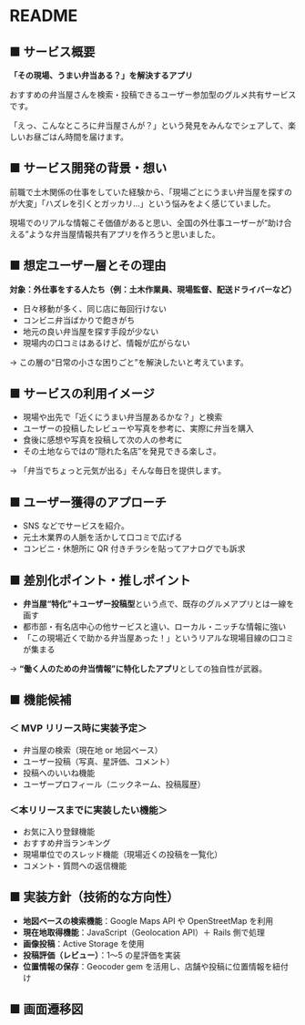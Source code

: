 # README

## ■ サービス概要

**「その現場、うまい弁当ある？」を解決するアプリ**

おすすめの弁当屋さんを検索・投稿できるユーザー参加型のグルメ共有サービスです。

「えっ、こんなところに弁当屋さんが？」という発見をみんなでシェアして、楽しいお昼ごはん時間を届けます。

## ■ サービス開発の背景・想い

前職で土木関係の仕事をしていた経験から、「現場ごとにうまい弁当屋を探すのが大変」「ハズレを引くとガッカリ…」という悩みをよく感じていました。

現場でのリアルな情報こそ価値があると思い、全国の外仕事ユーザーが“助け合える”ような弁当屋情報共有アプリを作ろうと思いました。

## ■ 想定ユーザー層とその理由

**対象：外仕事をする人たち（例：土木作業員、現場監督、配送ドライバーなど）**

- 日々移動が多く、同じ店に毎回行けない
- コンビニ弁当ばかりで飽きがち
- 地元の良い弁当屋を探す手段が少ない
- 現場内の口コミはあるけど、情報が広がらない

→ この層の“日常の小さな困りごと”を解決したいと考えています。

## ■ サービスの利用イメージ

- 現場や出先で「近くにうまい弁当屋あるかな？」と検索
- ユーザーの投稿したレビューや写真を参考に、実際に弁当を購入
- 食後に感想や写真を投稿して次の人の参考に
- その土地ならではの“隠れた名店”を発見できる楽しさ。

→ 「弁当でちょっと元気が出る」そんな毎日を提供します。

## ■ ユーザー獲得のアプローチ

- SNS などでサービスを紹介。
- 元土木業界の人脈を活かして口コミで広げる
- コンビニ・休憩所に QR 付きチラシを貼ってアナログでも訴求

## ■ 差別化ポイント・推しポイント

- **弁当屋“特化”＋ユーザー投稿型**という点で、既存のグルメアプリとは一線を画す
- 都市部・有名店中心の他サービスと違い、ローカル・ニッチな情報に強い
- 「この現場近くで助かる弁当屋あった！」というリアルな現場目線の口コミが集まる

→ **“働く人のための弁当情報”に特化したアプリ**としての独自性が武器。

## ■ 機能候補

### ＜ MVP リリース時に実装予定＞

- 弁当屋の検索（現在地 or 地図ベース）
- ユーザー投稿（写真、星評価、コメント）
- 投稿へのいいね機能
- ユーザープロフィール（ニックネーム、投稿履歴）

### ＜本リリースまでに実装したい機能＞

- お気に入り登録機能
- おすすめ弁当ランキング
- 現場単位でのスレッド機能（現場近くの投稿を一覧化）
- コメント・質問への返信機能

## ■ 実装方針（技術的な方向性）

- **地図ベースの検索機能**：Google Maps API や OpenStreetMap を利用
- **現在地取得機能**：JavaScript（Geolocation API）＋ Rails 側で処理
- **画像投稿**：Active Storage を使用
- **投稿評価（レビュー）**：1〜5 の星評価を実装
- **位置情報の保存**：Geocoder gem を活用し、店舗や投稿に位置情報を紐付け

## ■ 画面遷移図
